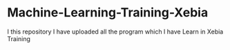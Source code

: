 # Machine-Learning-Training-Xebia
I this repository I have uploaded all the program which I have Learn in Xebia Training
